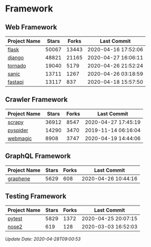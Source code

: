 # Framework

## Web Framework

| Project Name | Stars | Forks | Last Commit |
| ------------ | ----- | ----- | ----------- |
| [flask](https://github.com/pallets/flask) | 50067 | 13443 | 2020-04-16 17:52:06 |
| [django](https://github.com/django/django) | 48821 | 21165 | 2020-04-27 16:06:11 |
| [tornado](https://github.com/tornadoweb/tornado) | 19040 | 5179 | 2020-04-26 21:52:24 |
| [sanic](https://github.com/huge-success/sanic) | 13711 | 1267 | 2020-04-26 03:18:59 |
| [fastapi](https://github.com/tiangolo/fastapi) | 13117 | 837 | 2020-04-18 15:57:50 |

## Crawler Framework

| Project Name | Stars | Forks | Last Commit |
| ------------ | ----- | ----- | ----------- |
| [scrapy](https://github.com/scrapy/scrapy) | 36912 | 8547 | 2020-04-27 17:45:19 |
| [pyspider](https://github.com/binux/pyspider) | 14290 | 3470 | 2019-11-14 06:16:04 |
| [webmagic](https://github.com/code4craft/webmagic) | 8908 | 3747 | 2020-04-19 14:44:06 |

## GraphQL Framework

| Project Name | Stars | Forks | Last Commit |
| ------------ | ----- | ----- | ----------- |
| [graphene](https://github.com/graphql-python/graphene) | 5629 | 608 | 2020-04-26 10:44:16 |

## Testing Framework

| Project Name | Stars | Forks | Last Commit |
| ------------ | ----- | ----- | ----------- |
| [pytest](https://github.com/pytest-dev/pytest) | 5829 | 1372 | 2020-04-25 20:07:15 |
| [nose2](https://github.com/nose-devs/nose2) | 619 | 128 | 2020-03-03 16:52:03 |

*Update Date: 2020-04-28T09:00:53*